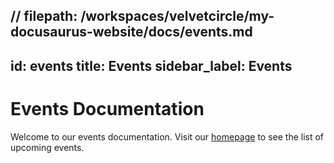 // filepath: /workspaces/velvetcircle/my-docusaurus-website/docs/events.md
---
id: events
title: Events
sidebar_label: Events
---

# Events Documentation

Welcome to our events documentation. Visit our [homepage](/) to see the list of upcoming events.